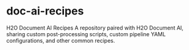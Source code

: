 # doc-ai-recipes
H2O Document AI Recipes 
A repository paired with H2O Document AI, sharing custom post-processing scripts, custom pipeline YAML configurations, and other common recipes.

